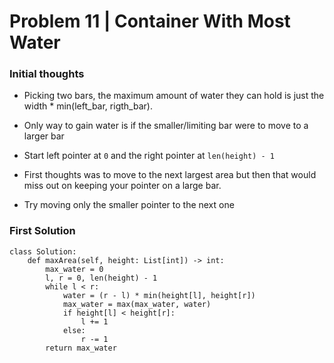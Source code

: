 # Problem 11 | Container With Most Water

### Initial thoughts
* Picking two bars, the maximum amount of water they can hold is just the width * min(left_bar, rigth_bar).
* Only way to gain water is if the smaller/limiting bar were to move to a larger bar
* Start left pointer at `0` and the right pointer at `len(height) - 1`

* First thoughts was to move to the next largest area but then that would miss out on keeping your pointer on a large bar.
* Try moving only the smaller pointer to the next one

### First Solution
```
class Solution:
    def maxArea(self, height: List[int]) -> int:
        max_water = 0
        l, r = 0, len(height) - 1
        while l < r:
            water = (r - l) * min(height[l], height[r])
            max_water = max(max_water, water)
            if height[l] < height[r]:
                l += 1
            else:
                r -= 1
        return max_water
```
